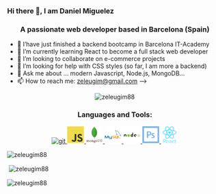 ### Hi there 👋, I am Daniel Miguelez

<!-- Source
https://rahuldkjain.github.io/gh-profile-readme-generator/ -->

<h3 align="center">A passionate web developer based in Barcelona (Spain)</h3>

- 🔭 I’have just finished a backend bootcamp in Barcelona IT-Academy
- 🌱 I’m currently learning React to become a full stack web developer
- 👯 I’m looking to collaborate on e-commerce projects
- 🤔 I’m looking for help with CSS styles (so far, I am more a backend)
- 💬 Ask me about ... modern Javascript, Node.js, MongoDB...
- 📫 How to reach me: zeleugim@gmail.com
-->

<!-- Profile views -->
<p align="center"> <img src="https://komarev.com/ghpvc/?username=zeleugim88&label=Profile%20views&color=0e75b6&style=flat" alt="zeleugim88" /> </p>

<!-- Trophies -->
<!-- <p align="center"> <a href="https://github.com/ryo-ma/github-profile-trophy"><img src="https://github-profile-trophy.vercel.app/?username=zeleugim88" alt="zeleugim88" /></a> </p>
<br>
<h3 align="center">Connect with me:</h3>
<p align="left">
</p> -->

<h3 align="center">Languages and Tools:</h3>
<p align="center"> <a href="https://git-scm.com/" target="_blank" rel="noreferrer"> <img src="https://www.vectorlogo.zone/logos/git-scm/git-scm-icon.svg" alt="git" width="40" height="40"/> </a> <a href="https://developer.mozilla.org/en-US/docs/Web/JavaScript" target="_blank" rel="noreferrer"> <img src="https://raw.githubusercontent.com/devicons/devicon/master/icons/javascript/javascript-original.svg" alt="javascript" width="40" height="40"/> </a> <a href="https://www.mongodb.com/" target="_blank" rel="noreferrer"> <img src="https://raw.githubusercontent.com/devicons/devicon/master/icons/mongodb/mongodb-original-wordmark.svg" alt="mongodb" width="40" height="40"/> </a> <a href="https://www.mysql.com/" target="_blank" rel="noreferrer"> <img src="https://raw.githubusercontent.com/devicons/devicon/master/icons/mysql/mysql-original-wordmark.svg" alt="mysql" width="40" height="40"/> </a> <a href="https://nodejs.org" target="_blank" rel="noreferrer"> <img src="https://raw.githubusercontent.com/devicons/devicon/master/icons/nodejs/nodejs-original-wordmark.svg" alt="nodejs" width="40" height="40"/> </a> <a href="https://www.photoshop.com/en" target="_blank" rel="noreferrer"> <img src="https://raw.githubusercontent.com/devicons/devicon/master/icons/photoshop/photoshop-line.svg" alt="photoshop" width="40" height="40"/> </a> <a href="https://reactjs.org/" target="_blank" rel="noreferrer"> <img src="https://raw.githubusercontent.com/devicons/devicon/master/icons/react/react-original-wordmark.svg" alt="react" width="40" height="40"/> </a> </p>

<p><img align="center" src="https://github-readme-stats.vercel.app/api/top-langs?username=zeleugim88&show_icons=true&locale=en&layout=compact" alt="zeleugim88" /></p>

<p>&nbsp;<img align="center" src="https://github-readme-stats.vercel.app/api?username=zeleugim88&show_icons=true&locale=en" alt="zeleugim88" /></p>

<p><img align="center" src="https://github-readme-streak-stats.herokuapp.com/?user=zeleugim88&" alt="zeleugim88" /></p>
